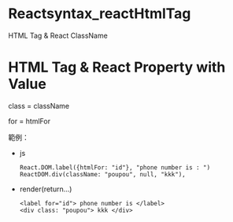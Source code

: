 # Reactsyntax_reactHtmlTag
HTML Tag &amp; React ClassName

# HTML  Tag & React Property with Value

class = className

for = htmlFor

範例：

* js

      React.DOM.label({htmlFor: "id"}, "phone number is : ")
      ReactDOM.div(className: "poupou", null, "kkk"),


* render(return...)

      <label for="id"> phone number is </label>
      <div class: "poupou"> kkk </div>
